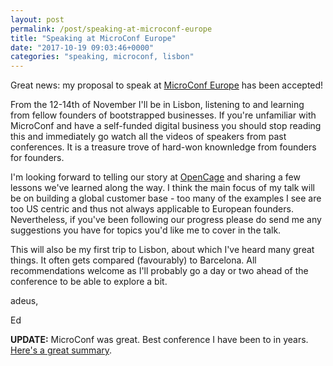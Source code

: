 ```yaml
---
layout: post
permalink: /post/speaking-at-microconf-europe
title: "Speaking at MicroConf Europe"
date: "2017-10-19 09:03:46+0000"
categories: "speaking, microconf, lisbon"
---
```


Great news: my proposal to speak at
[MicroConf Europe](http://www.microconfeurope.com) has been accepted!


From the 12-14th of November I'll be in Lisbon, listening to and learning
from fellow founders of bootstrapped businesses. If you're unfamiliar with
MicroConf and have a self-funded digital business you should stop reading
this and immediately go watch all the videos of speakers from past conferences.
It is a treasure trove of hard-won knownledge from founders for founders.

I'm looking forward to telling our story at
[OpenCage](https://geocoder.opencagedata.com) and sharing a few lessons
we've learned along the way. I think the main focus of my talk will be on
building a global customer base - too many of the examples I see are too US
centric and thus not always applicable to European founders. Nevertheless, if
you've been following our progress please do send me any suggestions you have
for topics you'd like me to cover in the talk.


This will also be my first trip to Lisbon, about which I've heard many great
things. It often gets compared (favourably) to Barcelona. All recommendations
welcome as I'll probably go a day or two ahead of the conference to be able
to explore a bit.

adeus,

Ed


**UPDATE:** MicroConf was great. Best conference I have been to in years.
[Here's a great summary](http://www.startupsfortherestofus.com/episodes/episode-367-microconf-europe-2017-recap).









